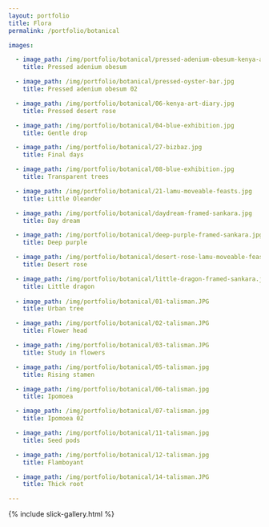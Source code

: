 ```yaml
---
layout: portfolio
title: Flora
permalink: /portfolio/botanical

images:

  - image_path: /img/portfolio/botanical/pressed-adenium-obesum-kenya-art-diary.jpg
    title: Pressed adenium obesum

  - image_path: /img/portfolio/botanical/pressed-oyster-bar.jpg
    title: Pressed adenium obesum 02

  - image_path: /img/portfolio/botanical/06-kenya-art-diary.jpg
    title: Pressed desert rose

  - image_path: /img/portfolio/botanical/04-blue-exhibition.jpg
    title: Gentle drop

  - image_path: /img/portfolio/botanical/27-bizbaz.jpg
    title: Final days

  - image_path: /img/portfolio/botanical/08-blue-exhibition.jpg
    title: Transparent trees

  - image_path: /img/portfolio/botanical/21-lamu-moveable-feasts.jpg
    title: Little Oleander

  - image_path: /img/portfolio/botanical/daydream-framed-sankara.jpg
    title: Day dream

  - image_path: /img/portfolio/botanical/deep-purple-framed-sankara.jpg
    title: Deep purple

  - image_path: /img/portfolio/botanical/desert-rose-lamu-moveable-feasts.jpg
    title: Desert rose

  - image_path: /img/portfolio/botanical/little-dragon-framed-sankara.jpg
    title: Little dragon
    
  - image_path: /img/portfolio/botanical/01-talisman.JPG
    title: Urban tree

  - image_path: /img/portfolio/botanical/02-talisman.JPG
    title: Flower head

  - image_path: /img/portfolio/botanical/03-talisman.JPG
    title: Study in flowers

  - image_path: /img/portfolio/botanical/05-talisman.jpg
    title: Rising stamen

  - image_path: /img/portfolio/botanical/06-talisman.jpg
    title: Ipomoea

  - image_path: /img/portfolio/botanical/07-talisman.jpg
    title: Ipomoea 02

  - image_path: /img/portfolio/botanical/11-talisman.jpg
    title: Seed pods

  - image_path: /img/portfolio/botanical/12-talisman.jpg
    title: Flamboyant

  - image_path: /img/portfolio/botanical/14-talisman.JPG
    title: Thick root

---
```


{% include slick-gallery.html %}
